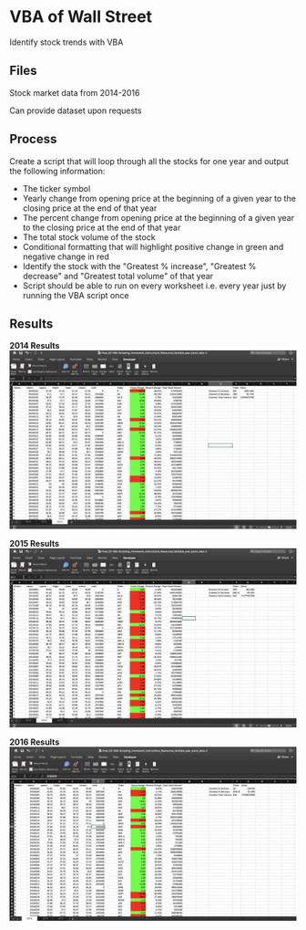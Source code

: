 # VBA of Wall Street
Identify stock trends with VBA

## Files
Stock market data from 2014-2016

Can provide dataset upon requests 

## Process 
Create a script that will loop through all the stocks for one year and output the following information:
- The ticker symbol
- Yearly change from opening price at the beginning of a given year to the closing price at the end of that year
- The percent change from opening price at the beginning of a given year to the closing price at the end of that year
- The total stock volume of the stock
- Conditional formatting that will highlight positive change in green and negative change in red
- Identify the stock with the "Greatest % increase", "Greatest % decrease" and "Greatest total volume" of that year
- Script should be able to run on every worksheet i.e. every year just by running the VBA script once

## Results
<b> 2014 Results </b>
![](2014.png)

<b> 2015 Results </b>
![](2015.png)

<b> 2016 Results </b>
![](2016.png)


